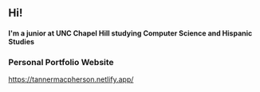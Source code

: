 ## Hi!
#### I'm a junior at UNC Chapel Hill studying Computer Science and Hispanic Studies

### Personal Portfolio Website

https://tannermacpherson.netlify.app/
<!--
**TannerM03/tannerm03** is a ✨ _special_ ✨ repository because its `README.md` (this file) appears on your GitHub profile.

Here are some ideas to get you started:

- 🔭 I’m currently working on improving the front-end visual parts of the portfolio, but my main goal when creating this website was to gain an understandings of the
back-end development, which I feel like I have done

- 📫 How to reach me: tanner.macpherson3@gmail.com
-->
